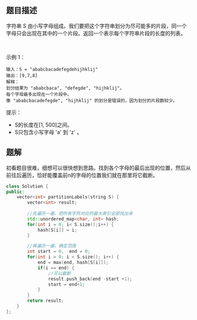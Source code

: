 ## 题目描述
字符串 S 由小写字母组成。我们要把这个字符串划分为尽可能多的片段，同一个字母只会出现在其中的一个片段。返回一个表示每个字符串片段的长度的列表。

 

示例 1：
```
输入：S = "ababcbacadefegdehijhklij"
输出：[9,7,8]
解释：
划分结果为 "ababcbaca", "defegde", "hijhklij"。
每个字母最多出现在一个片段中。
像 "ababcbacadefegde", "hijhklij" 的划分是错误的，因为划分的片段数较少。
```

提示：

* S的长度在[1, 500]之间。
* S只包含小写字母 'a' 到 'z' 。

## 题解
初看题目很难，细想可以很快想到思路。找到各个字母的最后出现的位置，然后从前往后遍历，恰好能覆盖前n的字母的位置我们就在那里将它截断。

```C++
class Solution {
public:
    vector<int> partitionLabels(string S) {
        vector<int> result;
        
        //先遍历一遍，把所有字符对应的最大索引全部找出来
        std::unordered_map<char, int> hash;
        for(int i = 0; i< S.size();i++) {
            hash[S[i]] = i;
        }

        //再遍历一遍，确定范围
        int start = 0,  end = 0;
        for(int i = 0; i < S.size(); i++) {
            end = max(end, hash[S[i]]);
            if(i == end) {
                //可以截断
                result.push_back(end -start +1);
                start = end+1;
            }
        }
        return result;
    }
};
```